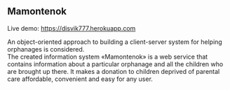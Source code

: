 ## Mamontenok

Live demo: https://disvik777.herokuapp.com 

An object-oriented approach to building a client-server system for helping orphanages is considered.  
The created information system «Mamontenok» is a web service that contains information about a particular orphanage and all the children who are brought up there. It makes a donation to children deprived of parental care affordable, convenient and easy for any user.
